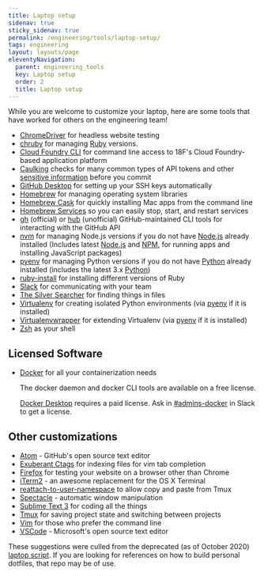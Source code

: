 ```yaml
---
title: Laptop setup 
sidenav: true
sticky_sidenav: true
permalink: /engineering/tools/laptop-setup/
tags: engineering
layout: layouts/page
eleventyNavigation: 
  parent: engineering_tools
  key: Laptop setup 
  order: 2
  title: Laptop setup 
---
```


While you are welcome to customize your laptop, here are some tools that have worked for others on the engineering team!

* [ChromeDriver] for headless website testing
* [chruby] for managing [Ruby] versions. 
* [Cloud Foundry CLI] for command line access to 18F's Cloud Foundry-based application platform
* [Caulking] checks for many common types of API tokens and other [sensitive information](https://handbook.tts.gsa.gov/sensitive-information/) before you commit 
* [GitHub Desktop] for setting up your SSH keys automatically
* [Homebrew] for managing operating system libraries
* [Homebrew Cask] for quickly installing Mac apps from the command line
* [Homebrew Services] so you can easily stop, start, and restart services
* [gh] (official) or [hub] (unofficial) GitHub-maintained CLI tools for interacting with the GitHub API
* [nvm] for managing Node.js versions if you do not have [Node.js] already installed (Includes latest [Node.js] and [NPM], for running apps and installing JavaScript packages)
* [pyenv] for managing Python versions if you do not have [Python] already installed (includes the latest 3.x [Python])
* [ruby-install] for installing different versions of Ruby
* [Slack] for communicating with your team
* [The Silver Searcher] for finding things in files
* [Virtualenv] for creating isolated Python environments (via [pyenv] if it is installed)
* [Virtualenvwrapper] for extending Virtualenv (via [pyenv] if it is installed)
* [Zsh] as your shell

[ChromeDriver]: http://chromedriver.chromium.org/
[chruby]: https://github.com/postmodern/chruby
[Cloud Foundry CLI]: https://github.com/cloudfoundry/cli
[Caulking]: https://github.com/cloud-gov/caulking
[Github Desktop]: https://desktop.github.com/
[Homebrew]: http://brew.sh/
[Homebrew Cask]: https://github.com/Homebrew/homebrew-cask
[Homebrew Services]: https://github.com/Homebrew/homebrew-services
[gh]: https://cli.github.com/
[hub]: https://github.com/github/hub
[Node.js]: http://nodejs.org/
[NPM]: https://www.npmjs.org/
[nvm]: https://github.com/nvm-sh/nvm
[pyenv]: https://github.com/pyenv/pyenv
[Python]: https://www.python.org/
[Ruby]: https://www.ruby-lang.org/en/
[ruby-install]: https://github.com/postmodern/ruby-install
[Slack]: https://slack.com/
[The Silver Searcher]: https://github.com/ggreer/the_silver_searcher
[Virtualenv]: https://virtualenv.pypa.io/en/latest/
[Virtualenvwrapper]: http://virtualenvwrapper.readthedocs.org/en/latest/#
[Zsh]: http://www.zsh.org/

## Licensed Software

* [Docker] for all your containerization needs

  The docker daemon and docker CLI tools are available on a free license.

  [Docker Desktop] requires a paid license. Ask in [#admins-docker](https://gsa-tts.slack.com/app_redirect?channel=admins-docker) in Slack to get a license.

[Docker]: https://www.docker.com/
[Docker Desktop]: https://www.docker.com/products/docker-desktop/

## Other customizations

* [Atom] - GitHub's open source text editor
* [Exuberant Ctags] for indexing files for vim tab completion
* [Firefox] for testing your website on a browser other than Chrome
* [iTerm2] - an awesome replacement for the OS X Terminal
* [reattach-to-user-namespace] to allow copy and paste from Tmux
* [Spectacle] - automatic window manipulation
* [Sublime Text 3] for coding all the things
* [Tmux] for saving project state and switching between projects
* [Vim] for those who prefer the command line
* [VSCode] - Microsoft's open source text editor

[Atom]: https://atom.io/
[Exuberant Ctags]: http://ctags.sourceforge.net/
[Firefox]: https://www.mozilla.org/en-US/firefox/new/
[iTerm2]: http://iterm2.com/
[reattach-to-user-namespace]: https://github.com/ChrisJohnsen/tmux-MacOSX-pasteboard
[Spectacle]: https://www.spectacleapp.com/
[Sublime Text 3]: http://www.sublimetext.com/3
[Tmux]: https://tmux.github.io/
[Vim]: http://www.vim.org/
[VSCode]: https://code.visualstudio.com/

These suggestions were culled from the deprecated (as of October 2020) [laptop script]. 
If you are looking for references on how to build personal dotfiles, that repo may be of use.

[laptop script]: https://github.com/18F/laptop
